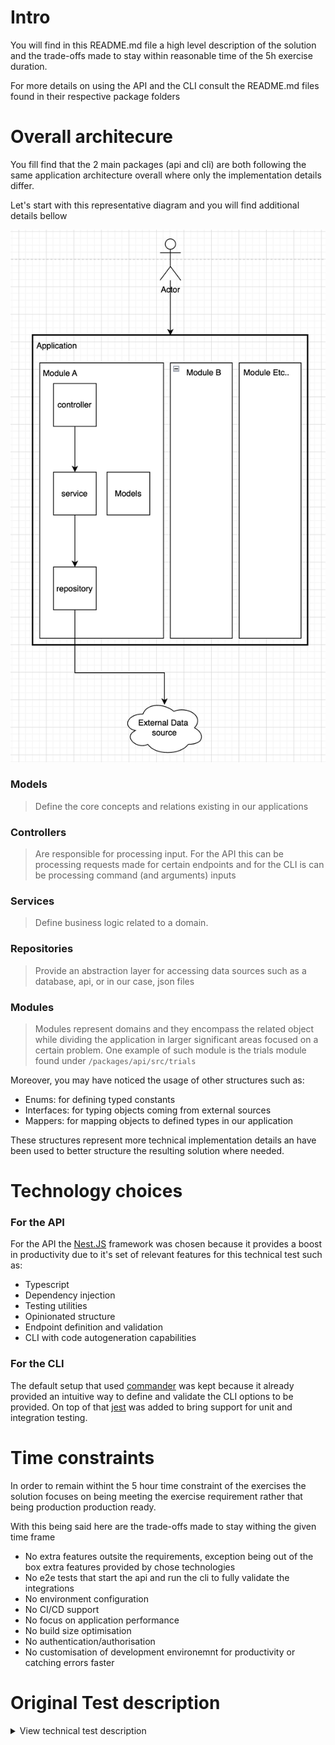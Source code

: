 # Intro

You will find in this README.md file a high level description of the solution and the trade-offs made to stay within reasonable time of the 5h exercise duration.

For more details on using the API and the CLI consult the README.md files found in their respective package folders

# Overall architecure

You fill find that the 2 main packages (api and cli) are both following the same application architecture overall where only the implementation details differ.

Let's start with this representative diagram and you will find additional details bellow

![alt text](image.png)

### Models
> Define the core concepts and relations existing in our applications

### Controllers
> Are responsible for processing input. For the API this can be processing requests made for certain endpoints and for the CLI is can be processing command (and arguments) inputs

### Services
> Define business logic related to a domain.

### Repositories
> Provide an abstraction layer for accessing data sources such as a database, api, or in our case, json files

### Modules
> Modules represent domains and they encompass the related object while dividing the application in larger significant areas focused on a certain problem. One example of such module is the trials module found under `/packages/api/src/trials`

Moreover, you may have noticed the usage of other structures such as:
- Enums: for defining typed constants
- Interfaces: for typing objects coming from external sources
- Mappers: for mapping objects to defined types in our application

These structures represent more technical implementation details an have been used to better structure the resulting solution where needed.

# Technology choices

### For the API
For the API the [Nest.JS](https://nestjs.com/) framework was chosen because it provides a boost in productivity due to it's set of relevant features for this technical test such as:
- Typescript
- Dependency injection
- Testing utilities
- Opinionated structure
- Endpoint definition and validation
- CLI with code autogeneration capabilities

### For the CLI
The default setup that used [commander](https://www.npmjs.com/package/commander) was kept because it already provided an intuitive way to define and validate the CLI options to be provided. On top of that [jest](https://jestjs.io/fr/) was added to bring support for unit and integration testing.

# Time constraints

In order to remain withint the 5 hour time constraint of the exercises the solution focuses on being meeting the exercise requirement rather that being production production ready. 

With this being said here are the trade-offs made to stay withing the given time frame
- No extra features outsite the requirements, exception being out of the box extra features provided by chose technologies
- No e2e tests that start the api and run the cli to fully validate the integrations
- No environment configuration
- No CI/CD support
- No focus on application performance
- No build size optimisation
- No authentication/authorisation
- No customisation of development environemnt for productivity or catching errors faster

# Original Test description

<details>

<summary>View technical test description</summary>

<br>

# Context
As a senior product engineer in the team, you suggested to build an internal tool for our customer success team. You agreed with the product team on the following milestones.

## Step 1: Web API

We first need to be able to query the list of ongoing clinical trials. Two fields are available for queries:
* Sponsor name
* Country code

We already have access to a third-party API (represented by [this file](trials.json)) listing all clinical trials, and we are going to build a wrapper around it.

A trial is _ongoing_ if:

- its start date is in the past
- its end date is in the future
- it has not been canceled

Here is the payload you should obtain when querying ongoing clinical trials for the sponsor "Sanofi":

```json
[
  {
    "name": "Olaparib + Sapacitabine in BRCA Mutant Breast Cancer",
    "start_date": "2019-01-01",
    "end_date": "2025-08-01",
    "sponsor": "Sanofi"
  },
  {
    "name": "Topical Calcipotriene Treatment for Breast Cancer Immunoprevention",
    "start_date": "2018-03-20",
    "end_date": "2032-09-10",
    "sponsor": "Sanofi"
  }
]
```

Example stack: http server exposing REST endpoint that serves json payloads.

## Step 2: Command-line interface

We will then build a command-line interface that displays the list of ongoing clinical trials for a given country code. It will be deployed on the computers of the customer success team. We already have access to a [file](countries.json) that maps country codes to country names. We will leverage what we have already built in the previous step.

Here is the output you should get for the country code "FR":

```txt
Olaparib + Sapacitabine in BRCA Mutant Breast Cancer, France
Topical Calcipotriene Treatment for Breast Cancer Immunoprevention, France
```

# Instructions

- [ ] Clone this repository (do **not** fork it)
- [ ] Implement the features step-by-step (your commit history should be clear to follow)
- [ ] Document your architecture and design choices along the way
- [ ] Provide instructions on how we can run your code
- [ ] Publish it on GitHub (or equivalent)
- [ ] Send us the link and tell us approximately how much time you spent on this assignment

## Guidelines

We expect you to spend no more than 5 hours on this assignment.

To get you started quicker, we setup a typescript monorepo with an API and a CLI. Feel free to use other languages and technologies you are more comfortable with. You are encouraged to make good use of open-source code.

## Expectations
- [ ] You followed the instructions 
- [ ] We can run & query the Web API
- [ ] We can run the CLI
- [ ] We can run tests
- [ ] The applications are bug free

## Out of scope

- Authentication / authorization
- Usage of third party tools, like a CI service
- Performance
- Security

# Setup instructions

In order to setup and run the existing basic project we provided:
- install node (see .nvmrc)
- install and run `pnpm install`
- see the documentation in packages/api and packages/cli
</details>